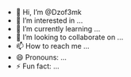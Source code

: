 - 👋 Hi, I’m @Dzof3mk
- 👀 I’m interested in ...
- 🌱 I’m currently learning ...
- 💞️ I’m looking to collaborate on ...
- 📫 How to reach me ...
- 😄 Pronouns: ...
- ⚡ Fun fact: ...

<!---
Dzof3mk/Dzof3mk is a ✨ special ✨ repository because its `README.md` (this file) appears on your GitHub profile.
You can click the Preview link to take a look at your changes.
--->
